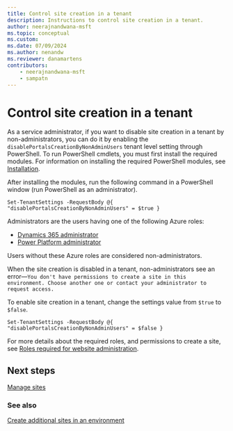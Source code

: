 ```yaml
---
title: Control site creation in a tenant
description: Instructions to control site creation in a tenant.
author: neerajnandwana-msft
ms.topic: conceptual
ms.custom: 
ms.date: 07/09/2024
ms.author: nenandw
ms.reviewer: danamartens
contributors:
    - neerajnandwana-msft
    - sampatn
---
```


# Control site creation in a tenant

As a service administrator, if you want to disable site creation in a tenant by non-administrators, you can do it by enabling the `disablePortalsCreationByNonAdminUsers` tenant level setting through PowerShell. To run PowerShell cmdlets, you must first install the required modules. For information on installing the required PowerShell modules, see [Installation](/power-platform/admin/powerapps-powershell#installation).

After installing the modules, run the following command in a PowerShell window (run PowerShell as an administrator).

```
Set-TenantSettings -RequestBody @{ "disablePortalsCreationByNonAdminUsers" = $true }
```

Administrators are the users having one of the following Azure roles:

- [Dynamics 365 administrator](admin-roles.md#dynamics-365-administrator)
- [Power Platform administrator](admin-roles.md#power-platform-administrator)

Users without these Azure roles are considered non-administrators.

When the site creation is disabled in a tenant, non-administrators see an error&mdash;`You don't have permissions to create a site in this environment. Choose another one or contact your administrator to request access.`

To enable site creation in a tenant, change the settings value from `$true` to `$false`.

```
Set-TenantSettings -RequestBody @{ "disablePortalsCreationByNonAdminUsers" = $false }
```

For more details about the required roles, and permissions to create a site, see [Roles required for website administration](admin-roles.md).

## Next steps

[Manage sites](manage-sites.md)

### See also

[Create additional sites in an environment](create-additional-sites.md) <br />

